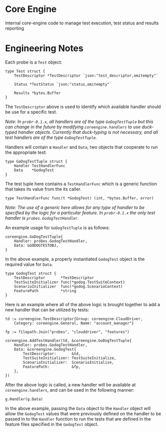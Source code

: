# Core Engine

Internal core-engine code to manage test execution, test status and results reporting

# Engineering Notes

Each probe is a `Test` object:

```
type Test struct {
	TestDescriptor *TestDescriptor `json:"test_descriptor,omitempty"`

	Status *TestStatus `json:"status,omitempty"`

	Results *bytes.Buffer
}
```

The `TestDescriptor` above is used to identify which available handler should be use for a specific test.

*Note: In `probr-0.1.x`, all handlers are of the type `GoDogTestTuple` but this can change in the future by modifying `coreengine.handlers` to use duck-typed handler objects. Currently that duck-typing is not necessary, and all test handlers are of the type `GoDogTestTuple`.*

Handlers will contain a `Handler` and `Data`; two objects that cooperate to run the appropriate test:

```
type GoDogTestTuple struct {
	Handler TestHandlerFunc
	Data    *GodogTest
}
```

The test tuple here contains a `TestHandlerFunc` which is a generic function that takes its value from the its caller.

```
type TestHandlerFunc func(t *GodogTest) (int, *bytes.Buffer, error)
```

*Note: The use of a generic here allows for any type of handler to be specified by the logic for a particular feature. In `probr-0.1.x` the only test handler is `probes.GodogTestHandler`.*

An example usage for `GoDogTestTuple` is as follows:

```
coreengine.GoDogTestTuple{
    Handler: probes.GodogTestHandler,
    Data: &GODOGTESTOBJ,
}
```

In the above example, a properly instantiated `GodogTest` object is the required value for `Data`.

```
type GodogTest struct {
	TestDescriptor       *TestDescriptor
	TestSuiteInitializer func(*godog.TestSuiteContext)
	ScenarioInitializer  func(*godog.ScenarioContext)
	FeaturePath          *string
}
```

Here is an example where all of the above logic is brought together to add a new handler that can be utilized by tests:

```
td := coreengine.TestDescriptor{Group: coreengine.CloudDriver,
    Category: coreengine.General, Name: "account_manager"}

fp := filepath.Join("probes", "clouddriver", "features")

coreengine.AddTestHandler(td, &coreengine.GoDogTestTuple{
    Handler: probes.GodogTestHandler,
    Data: &coreengine.GodogTest{
        TestDescriptor:       &td,
        TestSuiteInitializer: TestSuiteInitialize,
        ScenarioInitializer:  ScenarioInitialize,
        FeaturePath:          &fp,
    },
})
```

After the above logic is called, a new handler will be available at `coreengine.handlers`, and can be used in the following manner:

```
g.Handler(g.Data)
```

In the above example, passing the `Data` object to the `Handler` object will allow the `GodogTest` values that were previously defined on the handler to be passed in to the `Handler` function to run the tests that are defined in the feature files specified in the `GodogTest` object.